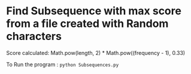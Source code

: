# Find Subsequence with max score from a file created with Random characters

Score calculated: Math.pow(length, 2) * Math.pow((frequency - 1), 0.33)

To Run the program : ```python Subsequences.py```
